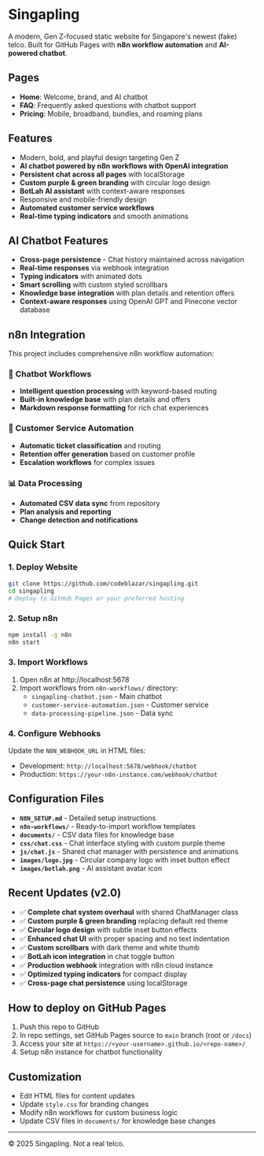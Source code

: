 <!--
README for Singapling Website
-->
# Singapling

A modern, Gen Z-focused static website for Singapore's newest (fake) telco. Built for GitHub Pages with **n8n workflow automation** and **AI-powered chatbot**.

## Pages
- **Home**: Welcome, brand, and AI chatbot
- **FAQ**: Frequently asked questions with chatbot support
- **Pricing**: Mobile, broadband, bundles, and roaming plans

## Features
- Modern, bold, and playful design targeting Gen Z
- **AI chatbot powered by n8n workflows with OpenAI integration**
- **Persistent chat across all pages** with localStorage
- **Custom purple & green branding** with circular logo design
- **BotLah AI assistant** with context-aware responses
- Responsive and mobile-friendly design
- **Automated customer service workflows**
- **Real-time typing indicators** and smooth animations

## AI Chatbot Features
- **Cross-page persistence** - Chat history maintained across navigation
- **Real-time responses** via webhook integration
- **Typing indicators** with animated dots
- **Smart scrolling** with custom styled scrollbars
- **Knowledge base integration** with plan details and retention offers
- **Context-aware responses** using OpenAI GPT and Pinecone vector database

## n8n Integration

This project includes comprehensive n8n workflow automation:

### 🤖 Chatbot Workflows
- **Intelligent question processing** with keyword-based routing
- **Built-in knowledge base** with plan details and offers
- **Markdown response formatting** for rich chat experiences

### 🎫 Customer Service Automation
- **Automatic ticket classification** and routing
- **Retention offer generation** based on customer profile
- **Escalation workflows** for complex issues

### 📊 Data Processing
- **Automated CSV data sync** from repository
- **Plan analysis and reporting**
- **Change detection and notifications**

## Quick Start

### 1. Deploy Website
```bash
git clone https://github.com/codeblazar/singapling.git
cd singapling
# Deploy to GitHub Pages or your preferred hosting
```

### 2. Setup n8n
```bash
npm install -g n8n
n8n start
```

### 3. Import Workflows
1. Open n8n at http://localhost:5678
2. Import workflows from `n8n-workflows/` directory:
   - `singapling-chatbot.json` - Main chatbot
   - `customer-service-automation.json` - Customer service
   - `data-processing-pipeline.json` - Data sync

### 4. Configure Webhooks
Update the `N8N_WEBHOOK_URL` in HTML files:
- Development: `http://localhost:5678/webhook/chatbot`
- Production: `https://your-n8n-instance.com/webhook/chatbot`

## Configuration Files

- **`N8N_SETUP.md`** - Detailed setup instructions
- **`n8n-workflows/`** - Ready-to-import workflow templates
- **`documents/`** - CSV data files for knowledge base
- **`css/chat.css`** - Chat interface styling with custom purple theme
- **`js/chat.js`** - Shared chat manager with persistence and animations
- **`images/logo.jpg`** - Circular company logo with inset button effect
- **`images/botlah.png`** - AI assistant avatar icon

## Recent Updates (v2.0)
- ✅ **Complete chat system overhaul** with shared ChatManager class
- ✅ **Custom purple & green branding** replacing default red theme
- ✅ **Circular logo design** with subtle inset button effects
- ✅ **Enhanced chat UI** with proper spacing and no text indentation
- ✅ **Custom scrollbars** with dark theme and white thumb
- ✅ **BotLah icon integration** in chat toggle button
- ✅ **Production webhook** integration with n8n cloud instance
- ✅ **Optimized typing indicators** for compact display
- ✅ **Cross-page chat persistence** using localStorage

## How to deploy on GitHub Pages
1. Push this repo to GitHub
2. In repo settings, set GitHub Pages source to `main` branch (root or `/docs`)
3. Access your site at `https://<your-username>.github.io/<repo-name>/`
4. Setup n8n instance for chatbot functionality

## Customization
- Edit HTML files for content updates
- Update `style.css` for branding changes
- Modify n8n workflows for custom business logic
- Update CSV files in `documents/` for knowledge base changes

---
© 2025 Singapling. Not a real telco.
